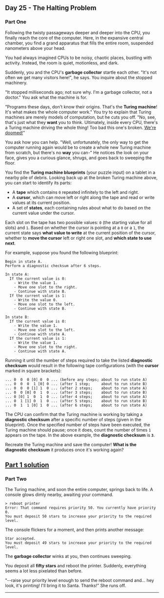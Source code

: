 ## Day 25 - The Halting Problem

### Part One

Following the twisty passageways deeper and deeper into the CPU, you finally reach the core of
the computer. Here, in the expansive central chamber, you find a grand apparatus that fills
the entire room, suspended nanometers above your head.

You had always imagined CPUs to be noisy, chaotic places, bustling with activity. Instead,
the room is quiet, motionless, and dark.

Suddenly, you and the CPU's **garbage collector** startle each other. "It's not often we get many
visitors here!", he says. You inquire about the stopped machinery.

"It stopped milliseconds ago; not sure why. I'm a garbage collector, not a doctor." You ask what
the machine is for.

"Programs these days, don't know their origins. That's the **Turing machine**! It's what makes
the whole computer work." You try to explain that Turing machines are merely models of computation,
but he cuts you off. "No, see, that's just what they **want** you to think. Ultimately, inside
every CPU, there's a Turing machine driving the whole thing! Too bad this one's broken.
[We're doomed!][2]"

You ask how you can help. "Well, unfortunately, the only way to get the computer running again
would be to create a whole new Turing machine from scratch, but there's no **way** you can-"
He notices the look on your face, gives you a curious glance, shrugs, and goes back to sweeping
the floor.

You find the **Turing machine blueprints** (your puzzle input) on a tablet in a nearby pile
of debris. Looking back up at the broken Turing machine above, you can start to identify its parts:

 * A **tape** which contains `0` repeated infinitely to the left and right.
 * A **cursor**, which can move left or right along the tape and read or write values at its
    current position.
 * A set of **states**, each containing rules about what to do based on the current value under
    the cursor.

Each slot on the tape has two possible values: `0` (the starting value for all slots) and `1`.
Based on whether the cursor is pointing at a `0` or a `1`, the current state says **what value
to write** at the current position of the cursor, whether to **move the cursor** left or right
one slot, and **which state to use next**.

For example, suppose you found the following blueprint:

```
Begin in state A.
Perform a diagnostic checksum after 6 steps.

In state A:
  If the current value is 0:
    - Write the value 1.
    - Move one slot to the right.
    - Continue with state B.
  If the current value is 1:
    - Write the value 0.
    - Move one slot to the left.
    - Continue with state B.

In state B:
  If the current value is 0:
    - Write the value 1.
    - Move one slot to the left.
    - Continue with state A.
  If the current value is 1:
    - Write the value 1.
    - Move one slot to the right.
    - Continue with state A.
```

Running it until the number of steps required to take the listed **diagnostic checksum** would
result in the following tape configurations (with the **cursor** marked in square brackets):

```
... 0  0  0 [0] 0  0 ... (before any steps; about to run state A)
... 0  0  0  1 [0] 0 ... (after 1 step;     about to run state B)
... 0  0  0 [1] 1  0 ... (after 2 steps;    about to run state A)
... 0  0 [0] 0  1  0 ... (after 3 steps;    about to run state B)
... 0 [0] 1  0  1  0 ... (after 4 steps;    about to run state A)
... 0  1 [1] 0  1  0 ... (after 5 steps;    about to run state B)
... 0  1  1 [0] 1  0 ... (after 6 steps;    about to run state A)
```

The CPU can confirm that the Turing machine is working by taking a **diagnostic checksum** after
a specific number of steps (given in the blueprint). Once the specified number of steps have been
executed, the Turing machine should pause; once it does, count the number of times `1` appears on
the tape. In the above example, the **diagnostic checksum** is **`3`**.

Recreate the Turing machine and save the computer! **What is the diagnostic checksum** it produces
once it's working again?

[Part 1 solution][1]
--------------------

### Part Two

The Turing machine, and soon the entire computer, springs back to life. A console glows dimly nearby, awaiting your command.

```
> reboot printer
Error: That command requires priority 50. You currently have priority 0.
You must deposit 50 stars to increase your priority to the required level.
```

The console flickers for a moment, and then prints another message:

```
Star accepted.
You must deposit 49 stars to increase your priority to the required level.
```

The **garbage collector** winks at you, then continues sweeping.

You deposit all **fifty stars** and reboot the printer. Suddenly, everything seems a lot less
pixelated than before.

"--raise your priority level enough to send the reboot command and... hey look, it's printing!
I'll bring it to Santa. Thanks!" She runs off.

--------------------


[1]: part_1.py
[2]: https://www.youtube.com/watch?v=cTwZZz0HV8I
